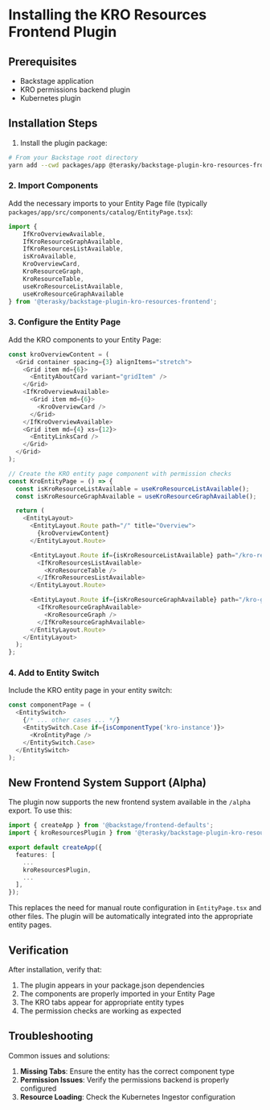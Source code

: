 # Installing the KRO Resources Frontend Plugin

## Prerequisites

- Backstage application
- KRO permissions backend plugin
- Kubernetes plugin

## Installation Steps

1. Install the plugin package:

```bash
# From your Backstage root directory
yarn add --cwd packages/app @terasky/backstage-plugin-kro-resources-frontend
```

### 2. Import Components

Add the necessary imports to your Entity Page file (typically `packages/app/src/components/catalog/EntityPage.tsx`):

```typescript
import { 
    IfKroOverviewAvailable, 
    IfKroResourceGraphAvailable, 
    IfKroResourcesListAvailable, 
    isKroAvailable, 
    KroOverviewCard, 
    KroResourceGraph, 
    KroResourceTable, 
    useKroResourceListAvailable, 
    useKroResourceGraphAvailable 
} from '@terasky/backstage-plugin-kro-resources-frontend';

```

### 3. Configure the Entity Page

Add the KRO components to your Entity Page:

```typescript
const kroOverviewContent = (
  <Grid container spacing={3} alignItems="stretch">
    <Grid item md={6}>
      <EntityAboutCard variant="gridItem" />
    </Grid>
    <IfKroOverviewAvailable>
      <Grid item md={6}>
        <KroOverviewCard />
      </Grid>
    </IfKroOverviewAvailable>
    <Grid item md={4} xs={12}>
      <EntityLinksCard />
    </Grid>
  </Grid>
);

// Create the KRO entity page component with permission checks
const KroEntityPage = () => {
  const isKroResourceListAvailable = useKroResourceListAvailable();
  const isKroResourceGraphAvailable = useKroResourceGraphAvailable();

  return (
    <EntityLayout>
      <EntityLayout.Route path="/" title="Overview">
        {kroOverviewContent}
      </EntityLayout.Route>

      <EntityLayout.Route if={isKroResourceListAvailable} path="/kro-resources" title="KRO Resources">
        <IfKroResourcesListAvailable>
          <KroResourceTable />
        </IfKroResourcesListAvailable>
      </EntityLayout.Route>

      <EntityLayout.Route if={isKroResourceGraphAvailable} path="/kro-graph" title="KRO Graph">
        <IfKroResourceGraphAvailable>
          <KroResourceGraph />
        </IfKroResourceGraphAvailable>
      </EntityLayout.Route>
    </EntityLayout>
  );
};
```

### 4. Add to Entity Switch

Include the KRO entity page in your entity switch:

```typescript
const componentPage = (
  <EntitySwitch>
    {/* ... other cases ... */}
    <EntitySwitch.Case if={isComponentType('kro-instance')}>
      <KroEntityPage />
    </EntitySwitch.Case>
  </EntitySwitch>
);
```

## New Frontend System Support (Alpha)

The plugin now supports the new frontend system available in the `/alpha` export. To use this:

```typescript
import { createApp } from '@backstage/frontend-defaults';
import { kroResourcesPlugin } from '@terasky/backstage-plugin-kro-resources-frontend/alpha';

export default createApp({
  features: [
    ...
    kroResourcesPlugin,
    ...
  ],
});
```

This replaces the need for manual route configuration in `EntityPage.tsx` and other files. The plugin will be automatically integrated into the appropriate entity pages.

## Verification

After installation, verify that:

1. The plugin appears in your package.json dependencies
2. The components are properly imported in your Entity Page
3. The KRO tabs appear for appropriate entity types
4. The permission checks are working as expected

## Troubleshooting

Common issues and solutions:

1. **Missing Tabs**: Ensure the entity has the correct component type
2. **Permission Issues**: Verify the permissions backend is properly configured
3. **Resource Loading**: Check the Kubernetes Ingestor configuration
